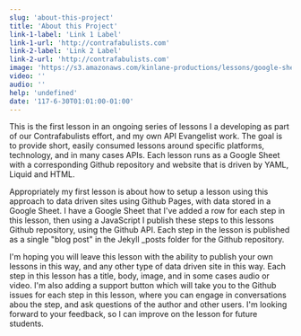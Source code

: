 ```yaml
---
slug: 'about-this-project'
title: 'About this Project'
link-1-label: 'Link 1 Label'
link-1-url: 'http://contrafabulists.com'
link-2-label: 'Link 2 Label'
link-2-url: 'http://contrafabulists.com'
image: 'https://s3.amazonaws.com/kinlane-productions/lessons/google-sheet-to-github.png'
video: ''
audio: ''
help: 'undefined'
date: '117-6-30T01:01:00-01:00'
---
```

This is the first lesson in an ongoing series of lessons I a developing as part of our Contrafabulists effort, and my own API Evangelist work. The goal is to provide short, easily consumed lessons around specific platforms, technology, and in many cases APIs. Each lesson runs as a Google Sheet with a corresponding Github repository and website that is driven by YAML, Liquid and HTML. 

Appropriately my first lesson is about how to setup a lesson using this approach to data driven sites using Github Pages, with data stored in a Google Sheet. I have a Google Sheet that I've added a row for each step in this lesson, then using a JavaScript I publish these steps to this lessons Github repository, using the Github API. Each step in the lesson is published as a single "blog post" in the Jekyll _posts folder for the Github repository.

I'm hoping you will leave this lesson with the ability to publish your own lessons in this way, and any other type of data driven site in this way. Each step in this lesson has a title, body, image, and in some cases audio or video. I'm also adding a support button which will take you to the Github issues for each step in this lesson, where you can engage in conversations abou the step, and ask questions of the author and other users. I'm looking forward to your feedback, so I can improve on the lesson for future students.
